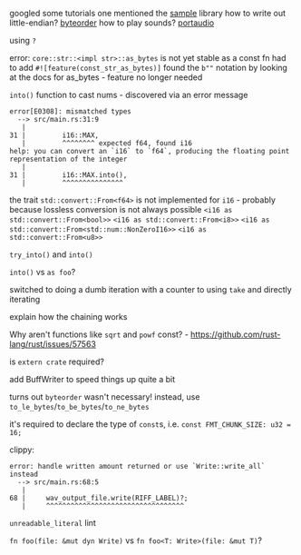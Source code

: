 googled some tutorials
one mentioned the [sample](https://docs.rs/sample/0.10.0/sample/) library 
how to write out little-endian? [byteorder](https://docs.rs/byteorder/1.3.2/byteorder/)
how to play sounds? [portaudio](https://docs.rs/portaudio/0.7.0/portaudio/)

using `?`

error: `core::str::<impl str>::as_bytes` is not yet stable as a const fn
had to add `#![feature(const_str_as_bytes)]`
found the `b""` notation by looking at the docs for as_bytes - feature no longer needed

`into()` function to cast nums - discovered via an error message

```
error[E0308]: mismatched types
  --> src/main.rs:31:9
   |
31 |         i16::MAX,
   |         ^^^^^^^^ expected f64, found i16
help: you can convert an `i16` to `f64`, producing the floating point representation of the integer
   |
31 |         i16::MAX.into(),
   |         ^^^^^^^^^^^^^^^
```

the trait `std::convert::From<f64>` is not implemented for `i16` - probably because lossless conversion is not always possible
`<i16 as std::convert::From<bool>>`
`<i16 as std::convert::From<i8>>`
`<i16 as std::convert::From<std::num::NonZeroI16>>`
`<i16 as std::convert::From<u8>>`

`try_into()` and `into()`

`into()` vs `as foo`?

switched to doing a dumb iteration with a counter to using `take` and directly iterating

explain how the chaining works

Why aren't functions like `sqrt` and `powf` const? - https://github.com/rust-lang/rust/issues/57563

is `extern crate` required?

add BuffWriter to speed things up quite a bit

turns out `byteorder` wasn't necessary! instead, use `to_le_bytes`/`to_be_bytes`/`to_ne_bytes`

it's required to declare the type of `const`s, i.e. `const FMT_CHUNK_SIZE: u32 = 16;`

clippy:

```
error: handle written amount returned or use `Write::write_all` instead
  --> src/main.rs:68:5
   |
68 |     wav_output_file.write(RIFF_LABEL)?;
   |     ^^^^^^^^^^^^^^^^^^^^^^^^^^^^^^^^^^
```

`unreadable_literal` lint

`fn foo(file: &mut dyn Write)` vs `fn foo<T: Write>(file: &mut T)`?
